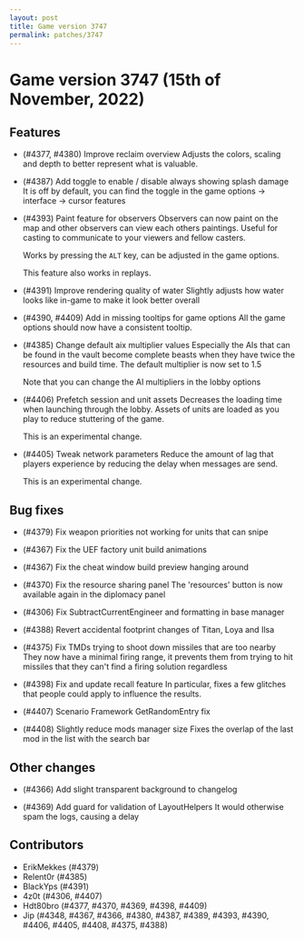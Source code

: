 ```yaml
---
layout: post
title: Game version 3747
permalink: patches/3747
---
```


# Game version 3747 (15th of November, 2022)

## Features

- (#4377, #4380) Improve reclaim overview
  Adjusts the colors, scaling and depth to better represent what is valuable.

- (#4387) Add toggle to enable / disable always showing splash damage
  It is off by default, you can find the toggle in the game options -> interface -> cursor features

- (#4393) Paint feature for observers
  Observers can now paint on the map and other observers can view each others paintings. Useful for
  casting to communicate to your viewers and fellow casters.

  Works by pressing the `ALT` key, can be adjusted in the game options.

  This feature also works in replays.

- (#4391) Improve rendering quality of water
  Slightly adjusts how water looks like in-game to make it look better overall

- (#4390, #4409) Add in missing tooltips for game options
  All the game options should now have a consistent tooltip.

- (#4385) Change default aix multiplier values
  Especially the AIs that can be found in the vault become complete beasts when they have
  twice the resources and build time. The default multiplier is now set to 1.5

  Note that you can change the AI multipliers in the lobby options

- (#4406) Prefetch session and unit assets
  Decreases the loading time when launching through the lobby. Assets of units are loaded
  as you play to reduce stuttering of the game.

  This is an experimental change.

- (#4405) Tweak network parameters
  Reduce the amount of lag that players experience by reducing the delay when messages are send.

  This is an experimental change.

## Bug fixes

- (#4379) Fix weapon priorities not working for units that can snipe

- (#4367) Fix the UEF factory unit build animations

- (#4367) Fix the cheat window build preview hanging around

- (#4370) Fix the resource sharing panel
  The 'resources' button is now available again in the diplomacy panel

- (#4306) Fix SubtractCurrentEngineer and formatting in base manager

- (#4388) Revert accidental footprint changes of Titan, Loya and Ilsa

- (#4375) Fix TMDs trying to shoot down missiles that are too nearby
  They now have a minimal firing range, it prevents them from trying to hit missiles
  that they can't find a firing solution regardless

- (#4398) Fix and update recall feature
  In particular, fixes a few glitches that people could apply to influence the results.

- (#4407) Scenario Framework GetRandomEntry fix

- (#4408) Slightly reduce mods manager size
  Fixes the overlap of the last mod in the list with the search bar

## Other changes

- (#4366) Add slight transparent background to changelog

- (#4369) Add guard for validation of LayoutHelpers
  It would otherwise spam the logs, causing a delay

## Contributors

- ErikMekkes (#4379)
- Relent0r (#4385)
- BlackYps (#4391)
- 4z0t (#4306, #4407)
- Hdt80bro (#4377, #4370, #4369, #4398, #4409)
- Jip (#4348, #4367, #4366, #4380, #4387, #4389, #4393, #4390, #4406, #4405, #4408, #4375, #4388)
